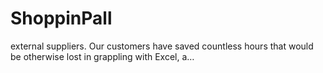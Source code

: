 # ShoppinPall
external suppliers. Our customers have saved countless hours that would be otherwise lost in grappling with Excel, a…
